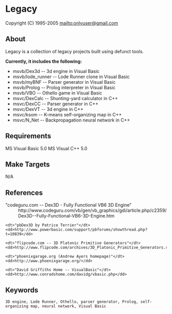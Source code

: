 Legacy
======

Copyright (C) 1995-2005 <mailto:onlyuser@gmail.com>

About
-----

Legacy is a collection of legacy projects built using defunct tools.

**Currently, it includes the following:**

* msvb/Dex3d       -- 3d engine in Visual Basic
* msvb/lode_runner -- Lode Runner clone in Visual Basic
* msvb/myBNF       -- Parser generator in Visual Basic
* msvb/Prolog      -- Prolog interpreter in Visual Basic
* msvb/VBO         -- Othello game in Visual Basic
* msvc/DexCalc     -- Shunting-yard calculator in C++
* msvc/DexCC       -- Parser generator in C++
* msvc/DexVT       -- 3d engine in C++
* msvc/ksom        -- K-means self-organizing map in C++
* msvc/N_Net       -- Backpropagation neural network in C++

Requirements
------------

MS Visual Basic 5.0
MS Visual C++ 5.0

Make Targets
------------

N/A

References
----------

<dl>
    <dt>"codeguru.com -- Dex3D - Fully Functional VB6 3D Engine"</dt>
    <dd>http://www.codeguru.com/vb/gen/vb_graphics/gdi/article.php/c2359/Dex3D--Fully-Functional-VB6-3D-Engine.htm</dd>

    <dt>"pbDex3D by Patrice Terrier"</dt>
    <dd>http://www.powerbasic.com/support/pbforums/showthread.php?t=10839</dd>

    <dt>"flipcode.com -- 3D Platonic Primitive Generators"</dt>
    <dd>http://www.flipcode.com/archives/3D_Platonic_Primitive_Generators.shtml</dd>

    <dt>"phoenixgarage.org (Andrew Ayers homepage)"</dt>
    <dd>http://www.phoenixgarage.org/</dd>

    <dt>"David Griffiths Home -- VisualBasic"</dt>
    <dd>http://www.conradshome.com/davidg/vbasic.php</dd>
</dl>

Keywords
--------

    3D engine, Lode Runner, Othello, parser generator, Prolog, self-organizing map, neural network, Visual Basic
